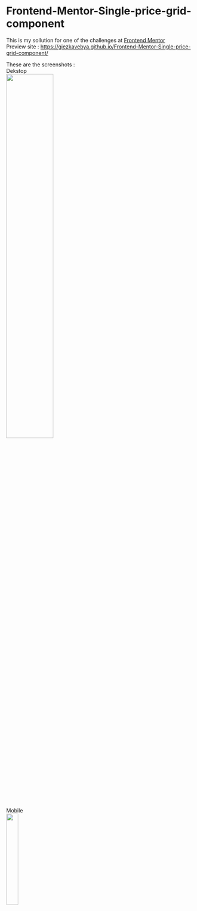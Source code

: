 # Frontend-Mentor-Single-price-grid-component
This is my sollution for one of the challenges at [Frontend Mentor](https://www.frontendmentor.io/) </br>
Preview site : https://giezkavebya.github.io/Frontend-Mentor-Single-price-grid-component/

These are the screenshots : <br>
Dekstop <br>
<img src="https://user-images.githubusercontent.com/75057884/116079015-2f867b80-a64c-11eb-866b-559bd1cf053c.PNG" width="50%">

Mobile <br>
<img src="https://user-images.githubusercontent.com/75057884/116430026-4d461300-a7fb-11eb-8193-6cc20d5edbcf.jpg" width="25%">
